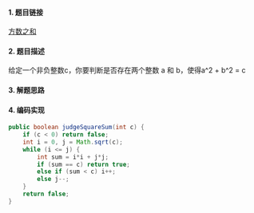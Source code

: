 

#### 1. 题目链接
[方数之和](https://leetcode-cn.com/problems/sum-of-square-numbers/)

#### 2. 题目描述
给定一个非负整数c，你要判断是否存在两个整数 a 和 b，使得a^2 + b^2 = c

#### 3. 解题思路



#### 4. 编码实现
``` java
public boolean judgeSquareSum(int c) {
    if (c < 0) return false;
    int i = 0, j = Math.sqrt(c);
    while (i <= j) {
        int sum = i*i + j*j;
        if (sum == c) return true;
        else if (sum < c) i++;
        else j--;
    }
    return false;
}
```
